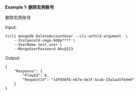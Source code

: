 **Example 1: 删除实例账号**

删除实例账号

Input: 

```
tccli mongodb DeleteAccountUser --cli-unfold-argument  \
    --InstanceId cmgo-9d0p**** \
    --UserName test_user \
    --MongoUserPassword Abc@123
```

Output: 
```
{
    "Response": {
        "FlowId": 0,
        "RequestId": "1df930fb-eb7e-4e3f-bcab-15a1aa5fede0"
    }
}
```


